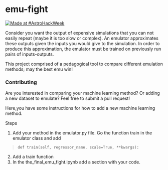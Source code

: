 # emu-fight

[![Made at #AstroHackWeek](https://img.shields.io/badge/Made%20at-%23AstroHackWeek-8063d5.svg?style=flat)](http://astrohackweek.org/)

Consider you want the output of expensive simulations that you can not easily repeat (maybe it is too slow or complex). An emulator approximates these outputs given the inputs you would give to the simulation. 
In order to produce this approximation, the emulator must be trained on previously run pairs of inputs-outputs.

This project comprised of a pedagogical tool to compare different emulation methods; may the best emu win!

### Contributing
Are you interested in comparing your machine learning method? Or adding a new dataset to emulate? Feel free to submit a pull request! 

Here,you have some instructions for how to add a new machine learning method.

Steps
1) Add your method in the emulator.py file. Go the function train in the emulator class and add
>     def train(self, regressor_name, scale=True, **kwargs):


2) Add a train function
3) In the the_final_emu_fight.ipynb add a section with your code.

